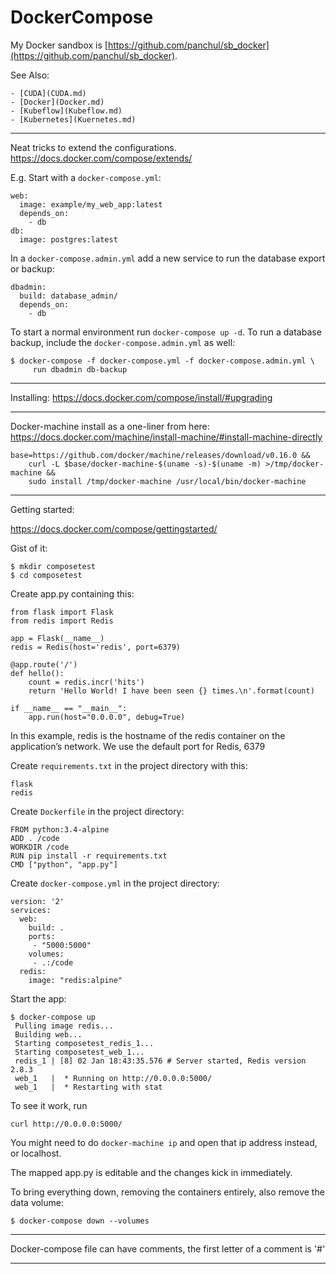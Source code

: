 # DockerCompose

My Docker sandbox is [https://github.com/panchul/sb_docker](https://github.com/panchul/sb_docker).

See Also:

    - [CUDA](CUDA.md)
    - [Docker](Docker.md)
    - [Kubeflow](Kubeflow.md)
    - [Kubernetes](Kuernetes.md)

---

Neat tricks to extend the configurations.
https://docs.docker.com/compose/extends/

E.g. Start with a `docker-compose.yml`:
     
    web:
      image: example/my_web_app:latest
      depends_on:
        - db
    db:
      image: postgres:latest
     
In a `docker-compose.admin.yml` add a new service to run the database export or backup:
     
    dbadmin:
      build: database_admin/
      depends_on:
        - db
     
To start a normal environment run `docker-compose up -d`. To run a database backup,
include the `docker-compose.admin.yml` as well:
     
    $ docker-compose -f docker-compose.yml -f docker-compose.admin.yml \
         run dbadmin db-backup

---

Installing:
https://docs.docker.com/compose/install/#upgrading

---

Docker-machine install as a one-liner from here:
https://docs.docker.com/machine/install-machine/#install-machine-directly

    base=https://github.com/docker/machine/releases/download/v0.16.0 &&
        curl -L $base/docker-machine-$(uname -s)-$(uname -m) >/tmp/docker-machine &&
        sudo install /tmp/docker-machine /usr/local/bin/docker-machine

---

Getting started:

https://docs.docker.com/compose/gettingstarted/

Gist of it:

    $ mkdir composetest
    $ cd composetest

Create app.py containing this:

    from flask import Flask
    from redis import Redis
    
    app = Flask(__name__)
    redis = Redis(host='redis', port=6379)
    
    @app.route('/')
    def hello():
        count = redis.incr('hits')
        return 'Hello World! I have been seen {} times.\n'.format(count)
    
    if __name__ == "__main__":
        app.run(host="0.0.0.0", debug=True)
        
In this example, redis is the hostname of the redis container on the application’s network. We use the default port for Redis, 6379



Create ```requirements.txt``` in the project directory with this:

    flask
    redis

Create ```Dockerfile``` in the project directory:

    FROM python:3.4-alpine
    ADD . /code
    WORKDIR /code
    RUN pip install -r requirements.txt
    CMD ["python", "app.py"]

Create ```docker-compose.yml``` in the project directory:

    version: '2'
    services:
      web:
        build: .
        ports:
         - "5000:5000"
        volumes:
         - .:/code
      redis:
        image: "redis:alpine"
        
Start the app:

    $ docker-compose up
     Pulling image redis...
     Building web...
     Starting composetest_redis_1...
     Starting composetest_web_1...
     redis_1 | [8] 02 Jan 18:43:35.576 # Server started, Redis version 2.8.3
     web_1   |  * Running on http://0.0.0.0:5000/
     web_1   |  * Restarting with stat
        
        
To see it work, run

    curl http://0.0.0.0:5000/

You might need to do ```docker-machine ip``` and open that ip address instead, or localhost.
      
The mapped app.py is editable and the changes kick in immediately.
        
To bring everything down, removing the containers entirely, also remove the data volume:

    $ docker-compose down --volumes

---

Docker-compose file can have comments, the first letter of a comment is '#'

---
        